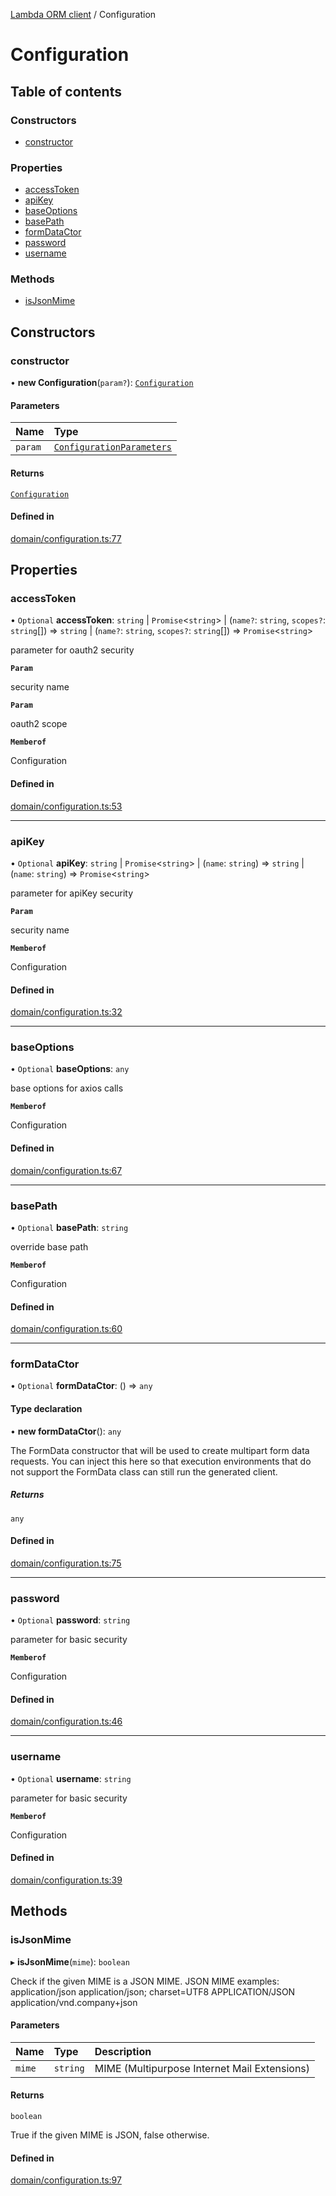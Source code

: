 [Lambda ORM client](../README.md) / Configuration

# Configuration

## Table of contents

### Constructors

- [constructor](Configuration.md#constructor)

### Properties

- [accessToken](Configuration.md#accesstoken)
- [apiKey](Configuration.md#apikey)
- [baseOptions](Configuration.md#baseoptions)
- [basePath](Configuration.md#basepath)
- [formDataCtor](Configuration.md#formdatactor)
- [password](Configuration.md#password)
- [username](Configuration.md#username)

### Methods

- [isJsonMime](Configuration.md#isjsonmime)

## Constructors

### constructor

• **new Configuration**(`param?`): [`Configuration`](Configuration.md)

#### Parameters

| Name | Type |
| :------ | :------ |
| `param` | [`ConfigurationParameters`](../interfaces/ConfigurationParameters.md) |

#### Returns

[`Configuration`](Configuration.md)

#### Defined in

[domain/configuration.ts:77](https://github.com/FlavioLionelRita/lambdaorm-client-node/blob/cf1dba5/src/lib/domain/configuration.ts#L77)

## Properties

### accessToken

• `Optional` **accessToken**: `string` \| `Promise`<`string`\> \| (`name?`: `string`, `scopes?`: `string`[]) => `string` \| (`name?`: `string`, `scopes?`: `string`[]) => `Promise`<`string`\>

parameter for oauth2 security

**`Param`**

security name

**`Param`**

oauth2 scope

**`Memberof`**

Configuration

#### Defined in

[domain/configuration.ts:53](https://github.com/FlavioLionelRita/lambdaorm-client-node/blob/cf1dba5/src/lib/domain/configuration.ts#L53)

___

### apiKey

• `Optional` **apiKey**: `string` \| `Promise`<`string`\> \| (`name`: `string`) => `string` \| (`name`: `string`) => `Promise`<`string`\>

parameter for apiKey security

**`Param`**

security name

**`Memberof`**

Configuration

#### Defined in

[domain/configuration.ts:32](https://github.com/FlavioLionelRita/lambdaorm-client-node/blob/cf1dba5/src/lib/domain/configuration.ts#L32)

___

### baseOptions

• `Optional` **baseOptions**: `any`

base options for axios calls

**`Memberof`**

Configuration

#### Defined in

[domain/configuration.ts:67](https://github.com/FlavioLionelRita/lambdaorm-client-node/blob/cf1dba5/src/lib/domain/configuration.ts#L67)

___

### basePath

• `Optional` **basePath**: `string`

override base path

**`Memberof`**

Configuration

#### Defined in

[domain/configuration.ts:60](https://github.com/FlavioLionelRita/lambdaorm-client-node/blob/cf1dba5/src/lib/domain/configuration.ts#L60)

___

### formDataCtor

• `Optional` **formDataCtor**: () => `any`

#### Type declaration

• **new formDataCtor**(): `any`

The FormData constructor that will be used to create multipart form data
requests. You can inject this here so that execution environments that
do not support the FormData class can still run the generated client.

##### Returns

`any`

#### Defined in

[domain/configuration.ts:75](https://github.com/FlavioLionelRita/lambdaorm-client-node/blob/cf1dba5/src/lib/domain/configuration.ts#L75)

___

### password

• `Optional` **password**: `string`

parameter for basic security

**`Memberof`**

Configuration

#### Defined in

[domain/configuration.ts:46](https://github.com/FlavioLionelRita/lambdaorm-client-node/blob/cf1dba5/src/lib/domain/configuration.ts#L46)

___

### username

• `Optional` **username**: `string`

parameter for basic security

**`Memberof`**

Configuration

#### Defined in

[domain/configuration.ts:39](https://github.com/FlavioLionelRita/lambdaorm-client-node/blob/cf1dba5/src/lib/domain/configuration.ts#L39)

## Methods

### isJsonMime

▸ **isJsonMime**(`mime`): `boolean`

Check if the given MIME is a JSON MIME.
JSON MIME examples:
  application/json
  application/json; charset=UTF8
  APPLICATION/JSON
  application/vnd.company+json

#### Parameters

| Name | Type | Description |
| :------ | :------ | :------ |
| `mime` | `string` | MIME (Multipurpose Internet Mail Extensions) |

#### Returns

`boolean`

True if the given MIME is JSON, false otherwise.

#### Defined in

[domain/configuration.ts:97](https://github.com/FlavioLionelRita/lambdaorm-client-node/blob/cf1dba5/src/lib/domain/configuration.ts#L97)

